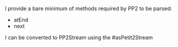I provide a bare minimum of methods required by PP2 to be parsed:
- atEnd
- next

I can be converted to PP2Stream using the #asPetit2Stream